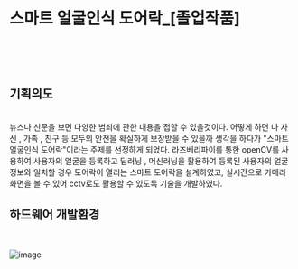 <h1>스마트 얼굴인식 도어락_[졸업작품]</h1>


<br/><br/><br/>

<h2>기획의도</h2>
<br/>
뉴스나 신문을 보면 다양한 범죄에 관한 내용을 접할 수 있을것이다. 어떻게 하면 나 자신 , 가족 , 친구 등 모두의 안전을 확실하게 보장받을 수 있을까 생각을 하다가 "스마트 얼굴인식 도어락"이라는 주제를 선정하게 되었다. 라즈베리파이를 통한 openCV를 사용하여 사용자의 얼굴을 등록하고 딥러닝 , 머신러닝을 활용하여 등록된 사용자의 얼굴정보와 일치할 경우 도어락이 열리는 스마트 도어락을 설계하였고, 실시간으로 카메라 화면을 볼 수 있어 cctv로도 활용할 수 있도록 기술을 개발하였다. 

<br/>

<h2>하드웨어 개발환경</h2>
<br/>

![image](https://user-images.githubusercontent.com/106515028/221368829-284d974d-78d9-4091-a2c9-c76803ffbb2b.png)


